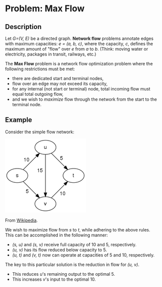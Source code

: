 # Problem: Max Flow

## Description

Let *G=(V, E)* be a directed graph. **Network  flow** problems annotate edges with maximum capacities: *e = (a, b, c)*, where the capacity, *c*, defines the maximum amount of "flow" over *e* from *a* to *b*. (Think: moving water or electricity, packages in transit, railways, etc.)

The **Max Flow** problem is a network flow optimization problem where the following restrictions must be met:
* there are dedicated start and terminal nodes,
* flow over an edge may not exceed its capacity,
* for any internal (not start or terminal) node, total incoming flow must equal total outgoing flow,
* and we wish to *maximize* flow through the network from the start to the terminal node.

## Example

Consider the simple flow network:

![Simple flow network](images/264px-Simpe_flow_network.svg.png)

From [Wikipedia](https://en.wikipedia.org/wiki/Maximum_flow_problem#Definition).

We wish to maximize flow from *s* to *t*, while adhering to the above rules. This can be accomplished in the following manner:
* *(s, u)* and *(s, v)* receive full capacity of 10 and 5, respectively.
* *(u, v)* has its flow reduced below capacity to 5.
* *(u, t)* and *(v, t)* now can operate at capacities of 5 and 10, respectively.

The key to this particular solution is the reduction in flow for *(u, v)*.
* This reduces *u*'s remaining output to the optimal 5.
* This increases *v*'s input to the optimal 10.
